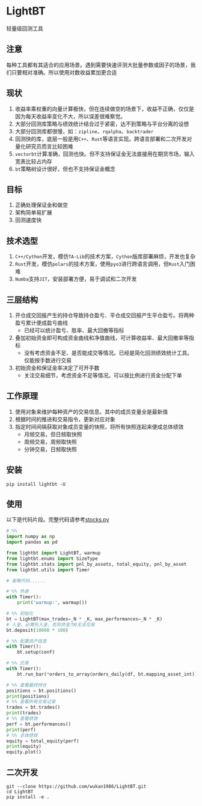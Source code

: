 # LightBT
轻量级回测工具

## 注意
每种工具都有其适合的应用场景。遇到需要快速评测大批量参数或因子的场景，我们只要相对准确。所以使用对数收益累加更合适

## 现状
1. 收益率乘权重的向量计算极快，但在连续做空的场景下，收益不正确，仅仅是因为每天收益率变化不大，所以误差很难察觉。
2. 大部分回测库策略与绩效统计结合过于紧密，达不到策略与平台分离的设想
3. 大部分回测库都很慢，如：`zipline`、`rqalpha`、`backtrader`
4. 回测快的库，底层一般是用`C++`、`Rust`等语言实现。跨语言部署和二次开发对量化研究员而言比较困难
5. `vectorbt`计算准确，回测也快。但不支持保证金无法直接用在期货市场，输入宽表比较占内存
6. `bt`策略树设计很好，但也不支持保证金概念

## 目标
1. 正确处理保证金和做空
2. 架构简单易扩展
3. 回测速度快

## 技术选型
1. `C++/Cython`开发，模仿`TA-Lib`的技术方案，`Cython`版库部署麻烦，开发也复杂
2. `Rust`开发，模仿`polars`的技术方案，使用`pyo3`进行跨语言调用，但`Rust`入门困难
3. `Numba`支持`JIT`，安装部署方便，易于调试和二次开发

## 三层结构
1. 开仓成交回报产生的持仓导致持仓盈亏、平仓成交回报产生平仓盈亏。将两种盈亏累计便成盈亏曲线
    - 已经可以统计盈亏、胜率、最大回撤等指标
2. 叠加初始资金即可构成资金曲线和净值曲线，可计算收益率、最大回撤率等指标
    - 没有考虑资金不足、是否能成交等情况。已经是简化回测绩效统计工具。仅能按手数进行交易
3. 初始资金和保证金率决定了可开手数
    - 关注交易细节，考虑资金不足等情况。可以按比例进行资金分配下单

## 工作原理
1. 使用对象来维护每种资产的交易信息。其中的成员变量全是最新值
2. 根据时间的推进和交易指令，更新对应对象
3. 指定时间间隔获取对象成员变量的快照，将所有快照连起来便成总体绩效
    - 月频交易，但日频取快照
    - 周频交易，周频取快照
    - 分钟交易，日频取快照

## 安装
```commandline
pip install lightbt -U
```
## 使用
以下是代码片段。完整代码请参考[stocks.py](examples/stocks.py)
```python
# %%
import numpy as np
import pandas as pd

from lightbt import LightBT, warmup
from lightbt.enums import SizeType
from lightbt.stats import pnl_by_assets, total_equity, pnl_by_asset
from lightbt.utils import Timer

# 省略代码......

# %% 热身
with Timer():
    print('warmup:', warmup())

# %% 初始化
bt = LightBT(max_trades=_N * _K, max_performances=_N * _K)
# 入金。必需先入金，否则资金为0无法交易
bt.deposit(10000 * 100)

# %% 配置资产信息
with Timer():
    bt.setup(conf)

# %% 交易
with Timer():
    bt.run_bar(*orders_to_array(orders_daily(df, bt.mapping_asset_int)))

# %% 查看最终持仓
positions = bt.positions()
print(positions)
# %% 查看所有交易记录
trades = bt.trades()
print(trades)
# %% 查看绩效
perf = bt.performances()
print(perf)
# %% 总体绩效
equity = total_equity(perf)
print(equity)
equity.plot()

```

## 二次开发
```commandline
git --clone https://github.com/wukan1986/LightBT.git
cd LightBT
pip install -e .
```